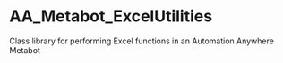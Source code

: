 # AA_Metabot_ExcelUtilities
Class library for performing Excel functions in an Automation Anywhere Metabot
